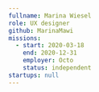```yaml
---
fullname: Marina Wiesel
role: UX designer
github: MarinaMawi
missions:
  - start: 2020-03-18
    end: 2020-12-31
    employer: Octo
    status: independent
startups: null
---
```

